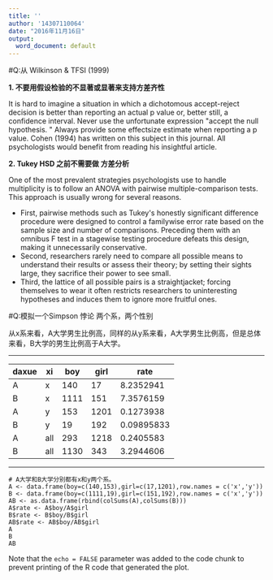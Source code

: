 ```yaml
---
title: ''
author: '14307110064'
date: "2016年11月16日"
output:
  word_document: default
---
```





#Q:从 Wilkinson & TFSI (1999)

**1. 不要用假设检验的不显著或显著来支持方差齐性**

It is hard to imagine a situation in which a dichotomous accept-reject decision is better than reporting an actual p value or, better still, a confidence interval. Never use the unfortunate expression "accept the null hypothesis. " Always provide some effectsize estimate when reporting a p value. Cohen (1994) has written on this subject in this journal. All psychologists would benefit from reading his insightful article.

**2. Tukey HSD 之前不需要做 方差分析**

One of the most prevalent strategies psychologists use to handle multiplicity is to follow an ANOVA with pairwise multiple-comparison tests. This approach is usually wrong for several reasons. 

- First, pairwise methods such as Tukey's honestly significant difference procedure were designed to control a familywise error rate based on the sample size and number of comparisons. Preceding them with an omnibus F test in a stagewise testing procedure defeats this design, making it unnecessarily conservative. 
- Second, researchers rarely need to compare all possible means to understand their results or assess their theory; by setting their sights large, they sacrifice their power to see small. 
- Third, the lattice of all possible pairs is a straightjacket; forcing themselves to wear it often restricts researchers to uninteresting hypotheses and induces them to ignore more fruitful ones.





#Q:模拟一个Simpson 悖论 两个系，两个性别


从x系来看，A大学男生比例高，同样的从y系来看，A大学男生比例高，但是总体来看，B大学的男生比例高于A大学。

-----

daxue|xi|boy|girl|rate
-----|--|---|----|----
A|x| 140|17| 8.2352941
B|x| 1111|  151| 7.3576159
A|y| 153 |1201| 0.1273938
B|y|19 | 192|0.09895833
A|all|293| 1218 |0.2405583
B|all|1130 | 343|3.2944606

-----

```{r,echo = FALSE}
# A大学和B大学分别都有x和y两个系。
A <- data.frame(boy=c(140,153),girl=c(17,1201),row.names = c('x','y'))
B <- data.frame(boy=c(1111,19),girl=c(151,192),row.names = c('x','y'))
AB <- as.data.frame(rbind(colSums(A),colSums(B)))
A$rate <- A$boy/A$girl
B$rate <- B$boy/B$girl
AB$rate <- AB$boy/AB$girl
A
B
AB
``````


Note that the `echo = FALSE` parameter was added to the code chunk to prevent printing of the R code that generated the plot.
